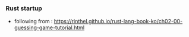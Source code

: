 ### Rust startup

- following from : https://rinthel.github.io/rust-lang-book-ko/ch02-00-guessing-game-tutorial.html
